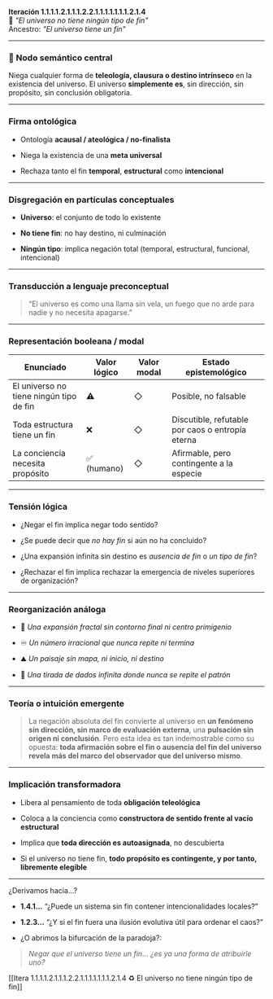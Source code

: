 **Iteración 1.1.1.1.2.1.1.1.2.2.1.1.1.1.1.1.1.2.1.4**  
🔹 _"El universo no tiene ningún tipo de fin"_  
Ancestro: _"El universo tiene un fin"_

---

### 🧠 Nodo semántico central

Niega cualquier forma de **teleología, clausura o destino intrínseco** en la existencia del universo. El universo **simplemente es**, sin dirección, sin propósito, sin conclusión obligatoria.

---

### Firma ontológica

- Ontología **acausal / ateológica / no-finalista**
    
- Niega la existencia de una **meta universal**
    
- Rechaza tanto el fin **temporal**, **estructural** como **intencional**
    

---

### Disgregación en partículas conceptuales

- **Universo**: el conjunto de todo lo existente
    
- **No tiene fin**: no hay destino, ni culminación
    
- **Ningún tipo**: implica negación total (temporal, estructural, funcional, intencional)
    

---

### Transducción a lenguaje preconceptual

> “El universo es como una llama sin vela, un fuego que no arde para nadie y no necesita apagarse.”

---

### Representación booleana / modal

|Enunciado|Valor lógico|Valor modal|Estado epistemológico|
|---|---|---|---|
|El universo no tiene ningún tipo de fin|⚠️|◇|Posible, no falsable|
|Toda estructura tiene un fin|❌|◇|Discutible, refutable por caos o entropía eterna|
|La conciencia necesita propósito|✅ (humano)|◇|Afirmable, pero contingente a la especie|

---

### Tensión lógica

- ¿Negar el fin implica negar todo sentido?
    
- ¿Se puede decir que _no hay fin_ si aún no ha concluido?
    
- ¿Una expansión infinita sin destino es _ausencia de fin_ o _un tipo de fin_?
    
- ¿Rechazar el fin implica rechazar la emergencia de niveles superiores de organización?
    

---

### Reorganización análoga

- 🌌 _Una expansión fractal sin contorno final ni centro primigenio_
    
- ♾️ _Un número irracional que nunca repite ni termina_
    
- ⛰️ _Un paisaje sin mapa, ni inicio, ni destino_
    
- 🎲 _Una tirada de dados infinita donde nunca se repite el patrón_
    

---

### Teoría o intuición emergente

> La negación absoluta del fin convierte al universo en **un fenómeno sin dirección, sin marco de evaluación externa**, una **pulsación sin origen ni conclusión**. Pero esta idea es tan indemostrable como su opuesta: **toda afirmación sobre el fin o ausencia del fin del universo revela más del marco del observador que del universo mismo**.

---

### Implicación transformadora

- Libera al pensamiento de toda **obligación teleológica**
    
- Coloca a la conciencia como **constructora de sentido frente al vacío estructural**
    
- Implica que **toda dirección es autoasignada**, no descubierta
    
- Si el universo no tiene fin, **todo propósito es contingente, y por tanto, libremente elegible**
    

---

¿Derivamos hacia...?

- **1.4.1...** “¿Puede un sistema sin fin contener intencionalidades locales?”
    
- **1.2.3...** “¿Y si el fin fuera una ilusión evolutiva útil para ordenar el caos?”
    
- ¿O abrimos la bifurcación de la paradoja?:
    

> _Negar que el universo tiene un fin... ¿es ya una forma de atribuirle uno?_

[[Itera 1.1.1.1.2.1.1.1.2.2.1.1.1.1.1.1.1.2.1.4 ♻ El universo no tiene ningún tipo de fin]]